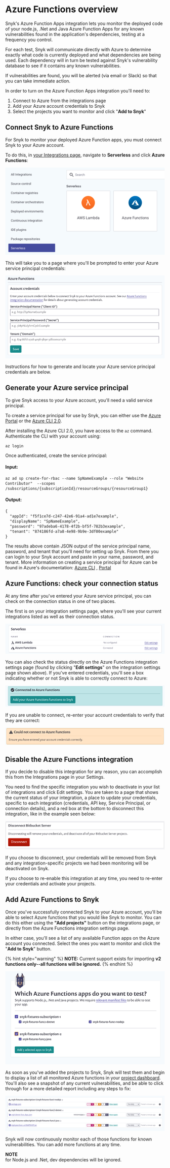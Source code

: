 # Azure Functions overview

Snyk's Azure Function Apps integration lets you monitor the deployed code of your node.js, .Net and Java Azure Function Apps for any known vulnerabilities found in the application's dependencies, testing at a frequency you control.

For each test, Snyk will communicate directly with Azure to determine exactly what code is currently deployed and what dependencies are being used. Each dependency will in turn be tested against Snyk's vulnerability database to see if it contains any known vulnerabilities.

If vulnerabilities are found, you will be alerted (via email or Slack) so that you can take immediate action.

In order to turn on the Azure Function Apps integration you'll need to:

1. Connect to Azure from the integrations page
2. Add your Azure account credentials to Snyk
3. Select the projects you want to monitor and click "**Add to Snyk**"

## **Connect Snyk to Azure Functions**

For Snyk to monitor your deployed Azure Function apps, you must connect Snyk to your Azure account.

To do this, in [your Integrations page](https://app.snyk.io/integrations), navigate to **Serverless** and click **Azure Functions**:

![](<../../../.gitbook/assets/Screenshot 2021-10-27 at 09.36.33.png>)

This will take you to a page where you'll be prompted to enter your Azure service principal credentials:

![](<../../../.gitbook/assets/image (29) (2).png>)

Instructions for how to generate and locate your Azure service principal credentials are below.

## **Generate your Azure service principal**

To give Snyk access to your Azure account, you'll need a valid service principal.

To create a service principal for use by Snyk, you can either use the [Azure Portal](https://portal.azure.com) or the [Azure CLI 2.0](https://docs.microsoft.com/en-us/cli/azure/install-azure-cli).

After installing the Azure CLI 2.0, you have access to the `az` command. Authenticate the CLI with your account using:

```
az login
```

Once authenticated, create the service principal:

#### Input:

```
az ad sp create-for-rbac --name SpNameExample --role "Website Contributor"  --scopes /subscriptions/{subscriptionId}/resourceGroups/{resourceGroup1}
```

#### Output:

```
{
  "appId": "f5f1ce7d-c247-42e6-91a4-ad1e7example",
  "displayName": "SpNameExample",
  "password": "97adeba6-4178-4f2b-bf5f-782b3example",
  "tenant": "874186fd-a7a8-4e98-9b9e-3df00example"
}
```

The results above contain JSON output of the service principal name, password, and tenant that you'll need for setting up Snyk. From there you can login to your Snyk account and paste in your name, password, and tenant. More information on creating a service principal for Azure can be found in Azure's documentation: [Azure CLI](https://docs.microsoft.com/en-us/cli/azure/create-an-azure-service-principal-azure-cli) , [Portal](https://docs.microsoft.com/en-us/azure/azure-resource-manager/resource-group-create-service-principal-portal)

## **Azure Functions: check your connection status**

At any time after you've entered your Azure service principal, you can check on the connection status in one of two places.

The first is on your integration settings page, where you'll see your current integrations listed as well as their connection status.

![](<../../../.gitbook/assets/image (25) (1).png>)

You can also check the status directly on the Azure Functions integration settings page (found by clicking "**Edit settings**" on the integration settings page shown above). If you've entered credentials, you'll see a box indicating whether or not Snyk is able to correctly connect to Azure:

![](<../../../.gitbook/assets/image (31) (2).png>)

If you are unable to connect, re-enter your account credentials to verify that they are correct:

![](<../../../.gitbook/assets/image (27) (1) (1) (1).png>)

## **Disable the Azure Functions integration**

If you decide to disable this integration for any reason, you can accomplish this from the Integrations page in your Settings.

You need to find the specific integration you wish to deactivate in your list of integrations and click Edit settings. You are taken to a page that shows the current status of your integration, a place to update your credentials, specific to each integration (credentials, API key, Service Principal, or connection details), and a red box at the bottom to disconnect this integration, like in the example seen below:

![](<../../../.gitbook/assets/image (26) (1) (1) (1).png>)

If you choose to disconnect, your credentials will be removed from Snyk and any integration-specific projects we had been monitoring will be deactivated on Snyk.

If you choose to re-enable this integration at any time, you need to re-enter your credentials and activate your projects.

## **Add Azure Functions to Snyk**

Once you've successfully connected Snyk to your Azure account, you'll be able to select Azure functions that you would like Snyk to monitor. You can do this either using the **"Add projects"** button on the integrations page, or directly from the Azure Functions integration settings page.

In either case, you'll see a list of any available Function apps on the Azure account you connected. Select the ones you want to monitor and click the "**Add to Snyk**" button.

{% hint style="warning" %}
**NOTE:** Current support exists for importing **v2 functions only--all functions will be ignored.**
{% endhint %}

![](<../../../.gitbook/assets/image (30) (1).png>)

As soon as you've added the projects to Snyk, Snyk will test them and begin to display a list of all monitored Azure functions in your [project dashboard](https://app.snyk.io/projects). You'll also see a snapshot of any current vulnerabilities, and be able to click through for a more detailed report including any steps to fix:

![](<../../../.gitbook/assets/image (32) (1).png>)

Snyk will now continuously monitor each of those functions for known vulnerabilities. You can add more functions at any time.

**NOTE**\
for Node.js and .Net, dev dependencies will be ignored.
